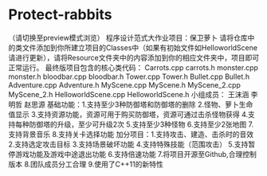# Protect-rabbits
（请切换至preview模式浏览）
程序设计范式大作业项目：保卫萝卜
请将仓库中的类文件添加到你所建立项目的Classes中（如果有初始文件如HelloworldScene请进行更新），请将Resource文件夹中的内容添加到你的相应文件夹中，项目即可正常运行。
最终版项目包含的核心类代码：
Carrots.cpp carrots.h monster.cpp monster.h bloodbar.cpp bloodbar.h
Tower.cpp Tower.h Bullet.cpp Bullet.h Adventure.cpp Adventure.h
MyScene.cpp MyScene.h MyScene_2.cpp MyScene_2.h HelloworldScene.cpp HelloworldScene.h
小组成员：
王沫涵 李明哲 赵思源
基础功能：1.支持至少3种防御塔和防御塔的删除 2.怪物、萝卜生命值显示 3.支持资源功能，资源可用于购买防御塔，资源可通过击杀怪物获得 4.支持每种防御塔的升级，至少可升级2次 5.支持至少3种怪物 6.支持至少2张地图 7.支持背景音乐 8.支持关卡选择功能
加分项目：1.支持攻击、建造、击杀时的音效 2.支持选定攻击目标 3.支持场景破坏功能 4.支持特殊技能（范围攻击） 5.支持暂停游戏功能及游戏中途退出功能 6.支持倍速功能 7.将项目开源至Github,合理控制版本 8.团队成员分工合理 9.使用了C++11的新特性


